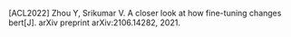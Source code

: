 [ACL2022] Zhou Y, Srikumar V. A closer look at how fine-tuning changes bert[J]. arXiv preprint arXiv:2106.14282, 2021. 

